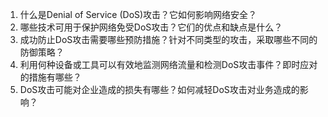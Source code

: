 

1. 什么是Denial of Service (DoS)攻击？它如何影响网络安全？
2. 哪些技术可用于保护网络免受DoS攻击？它们的优点和缺点是什么？
3. 成功防止DoS攻击需要哪些预防措施？针对不同类型的攻击，采取哪些不同的防御策略？
4. 利用何种设备或工具可以有效地监测网络流量和检测DoS攻击事件？即时应对的措施有哪些？
5. DoS攻击可能对企业造成的损失有哪些？如何减轻DoS攻击对业务造成的影响？